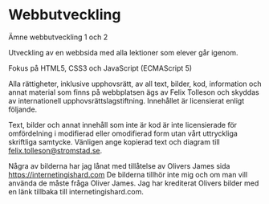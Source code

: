 # Webbutveckling

Ämne webbutveckling 1 och 2

Utveckling av en webbsida med alla lektioner som elever går igenom.

Fokus på HTML5, CSS3 och JavaScript (ECMAScript 5)

Alla rättigheter, inklusive upphovsrätt, av all text, bilder, kod, information och annat material som finns på webbplatsen ägs av Felix Tolleson och skyddas av internationell upphovsrättslagstiftning. Innehållet är licensierat enligt följande.

Text, bilder och annat innehåll som inte är kod är inte licensierade för omfördelning i modifierad eller omodifierad form utan vårt uttryckliga skriftliga samtycke.
Vänligen ange kopierad text och diagram till felix.tolleson@stromstad.se.

Några av bilderna har jag lånat med tillåtelse av Olivers James sida https://internetingishard.com
De bilderna tillhör inte mig och om man vill använda de måste fråga Oliver James. 
Jag har krediterat Olivers bilder med en länk tillbaka till internetingishard.com.
